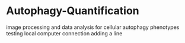 # Autophagy-Quantification
image processing and data analysis for cellular autophagy phenotypes
testing local computer connection
adding a line

